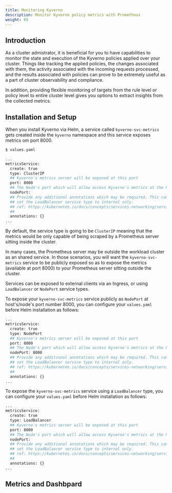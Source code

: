 ```yaml
---
title: Monitoring Kyverno
description: Monitor Kyverno policy metrics with Prometheus
weight: 65
---
```


## Introduction

As a cluster admistrator, it is beneficial for you to have capabilities to monitor the state and execution of the Kyverno policies applied over your cluster. Things like tracking the applied policies, the changes associated with them, the activity associated with the incoming requests processed, and the results associated with policies can prove to be extremely useful as a part of cluster observability and compliance.

In addition, providing flexible monitoring of targets from the rule level or policy level to entire cluster level gives you options to extract insights from the collected metrics.

## Installation and Setup

When you install Kyverno via Helm, a service called `kyverno-svc-metrics` gets created inside the `kyverno` namespace and this service exposes metrics om port 8000.

```sh
$ values.yaml

...
metricsService:
  create: true
  type: ClusterIP
  ## Kyverno's metrics server will be exposed at this port
  port: 8000
  ## The Node's port which will allow access Kyverno's metrics at the host level. Only used if service.type is NodePort.
  nodePort:
  ## Provide any additional annotations which may be required. This can be used to
  ## set the LoadBalancer service type to internal only.
  ## ref: https://kubernetes.io/docs/concepts/services-networking/service/#internal-load-balancer
  ##
  annotations: {}
...
```

By default, the service type is going to be `ClusterIP` meaning that the metrics would be only capable of being scraped by a Prometheus server sitting inside the cluster. <br>

In many cases, the Prometheus server may be outside the workload cluster as an shared service. In those scenarios, you will want the `kyverno-svc-metrics` service to be publicly exposed so as to expose the metrics (available at port 8000) to your Prometheus server sitting outside the cluster.<br>

Services can be exposed to external clients via an Ingress, or using `LoadBalancer` or `NodePort` service types. 

To expose your `kyverno-svc-metrics` service publicly as `NodePort` at host's/node's port number 8000, you can configure your `values.yaml` before Helm installation as follows:

```sh
...
metricsService:
  create: true
  type: NodePort
  ## Kyverno's metrics server will be exposed at this port
  port: 8000
  ## The Node's port which will allow access Kyverno's metrics at the host level. Only used if service.type is NodePort.
  nodePort: 8000
  ## Provide any additional annotations which may be required. This can be used to
  ## set the LoadBalancer service type to internal only.
  ## ref: https://kubernetes.io/docs/concepts/services-networking/service/#internal-load-balancer
  ##
  annotations: {}
...
```

To expose the `kyverno-svc-metrics` service using a `LoadBalancer` type, you can configure your `values.yaml` before Helm installation as follows:

```sh
...
metricsService:
  create: true
  type: LoadBalancer
  ## Kyverno's metrics server will be exposed at this port
  port: 8000
  ## The Node's port which will allow access Kyverno's metrics at the host level. Only used if service.type is NodePort.
  nodePort: 
  ## Provide any additional annotations which may be required. This can be used to
  ## set the LoadBalancer service type to internal only.
  ## ref: https://kubernetes.io/docs/concepts/services-networking/service/#internal-load-balancer
  ##
  annotations: {}
...
```

## Metrics and Dashbpard